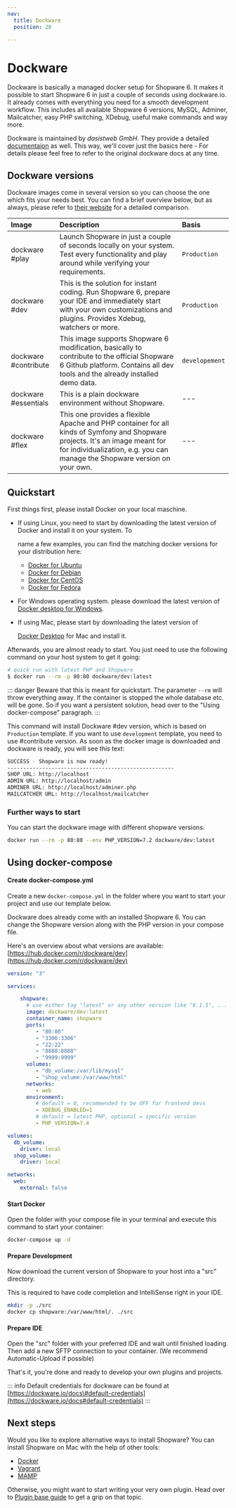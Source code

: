 ```yaml
---
nav:
  title: Dockware
  position: 20

---
```


# Dockware

Dockware is basically a managed docker setup for Shopware 6. It makes it possible to start Shopware 6 in just a couple of seconds using dockware.io. It already comes with everything you need for a smooth development workflow. This includes all available Shopware 6 versions, MySQL, Adminer, Mailcatcher, easy PHP switching, XDebug, useful make commands and way more.

Dockware is maintained by _dasistweb GmbH_. They provide a detailed [documentaion](https://dockware.io/docs) as well. This way, we'll cover just the basics here - For details please feel free to refer to the original dockware docs at any time.

## Dockware versions

Dockware images come in several version so you can choose the one which fits your needs best. You can find a brief overview below, but as always, please refer to [their website](https://dockware.io/) for a detailed comparison.

| Image | Description | Basis |
| :--- | :--- | :--- |
| dockware \#play | Launch Shopware in just a couple of seconds locally on your system. Test every functionality and play around while verifying your requirements. | `Production` |
| dockware \#dev | This is the solution for instant coding. Run Shopware 6, prepare your IDE and immediately start with your own customizations and plugins. Provides Xdebug, watchers or more. | `Production` |
| dockware \#contribute | This image supports Shopware 6 modification, basically to contribute to the official Shopware 6 Github platform. Contains all dev tools and the already installed demo data. | `developement` |
| dockware \#essentials | This is a plain dockware environment without Shopware. | --- |
| dockware \#flex | This one provides a flexible Apache and PHP container for all kinds of Symfony and Shopware projects. It's an image meant for for individualization, e.g. you can manage the Shopware version on your own. | --- |

## Quickstart

First things first, please install Docker on your local maschine.

* If using Linux, you need to start by downloading the latest version of Docker and install it on your system. To

  name a few examples, you can find the matching docker versions for your distribution here:

  * [Docker for Ubuntu](https://docs.docker.com/install/linux/docker-ce/ubuntu/)
  * [Docker for Debian](https://docs.docker.com/install/linux/docker-ce/debian/)
  * [Docker for CentOS](https://docs.docker.com/install/linux/docker-ce/centos/)
  * [Docker for Fedora](https://docs.docker.com/install/linux/docker-ce/fedora/)

* For Windows operating system. please download the latest version of [Docker desktop for Windows](https://hub.docker.com/editions/community/docker-ce-desktop-windows/).
* If using Mac, please start by downloading the latest version of

  [Docker Desktop](https://hub.docker.com/editions/community/docker-ce-desktop-mac/) for Mac and install it.

Afterwards, you are almost ready to start. You just need to use the following command on your host system to get it going:

```bash
# quick run with latest PHP and Shopware
$ docker run --rm -p 80:80 dockware/dev:latest
```

::: danger
Beware that this is meant for quickstart. The parameter `--rm` will throw everything away. If the container is stopped the whole database etc. will be gone. So if you want a persistent solution, head over to the "Using docker-compose" paragraph.
:::

This command will install Dockware \#dev version, which is based on `Production` template. If you want to use `development` template, you need to use \#contribute version. As soon as the docker image is downloaded and dockware is ready, you will see this text:

```bash
SUCCESS - Shopware is now ready!
-----------------------------------------------------
SHOP URL: http://localhost
ADMIN URL: http://localhost/admin
ADMINER URL: http://localhost/adminer.php
MAILCATCHER URL: http://localhost/mailcatcher
```

### Further ways to start

You can start the dockware image with different shopware versions:

```bash
docker run --rm -p 80:80 --env PHP_VERSION=7.2 dockware/dev:latest
```

## Using docker-compose

#### Create docker-compose.yml

Create a new `docker-compose.yml` in the folder where you want to start your project and use our template below.

Dockware does already come with an installed Shopware 6. You can change the Shopware version along with the PHP version in your compose file.

Here's an overview about what versions are available: [https://hub.docker.com/r/dockware/dev](https://hub.docker.com/r/dockware/dev)

```yaml
version: "3"

services:

    shopware:
      # use either tag "latest" or any other version like "6.1.5", ...
      image: dockware/dev:latest
      container_name: shopware
      ports:
         - "80:80"
         - "3306:3306"
         - "22:22"
         - "8888:8888"
         - "9999:9999"
      volumes:
         - "db_volume:/var/lib/mysql"
         - "shop_volume:/var/www/html"
      networks:
         - web
      environment:
         # default = 0, recommended to be OFF for frontend devs
         - XDEBUG_ENABLED=1
         # default = latest PHP, optional = specific version
         - PHP_VERSION=7.4

volumes:
  db_volume:
    driver: local
  shop_volume:
    driver: local

networks:
  web:
    external: false
```

#### Start Docker

Open the folder with your compose file in your terminal and execute this command to start your container:

```bash
docker-compose up -d
```

#### Prepare Development

Now download the current version of Shopware to your host into a "src" directory.

This is required to have code completion and IntelliSense right in your IDE.

```bash
mkdir -p ./src
docker cp shopware:/var/www/html/. ./src
```

#### Prepare IDE

Open the "src" folder with your preferred IDE and wait until finished loading. Then add a new SFTP connection to your container. \(We recommend Automatic-Upload if possible\)

That's it, you're done and ready to develop your own plugins and projects.

::: info
Default credentials for dockware can be found at [https://dockware.io/docs\#default-credentials](https://dockware.io/docs#default-credentials)
:::

## Next steps

Would you like to explore alternative ways to install Shopware? You can install Shopware on Mac with the help of other tools:

* [Docker](docker)
* [Vagrant](vagrant)
* [MAMP](mamp)

Otherwise, you might want to start writing your very own plugin. Head over to [Plugin base guide](../plugins/plugins/plugin-base-guide) to get a grip on that topic.
